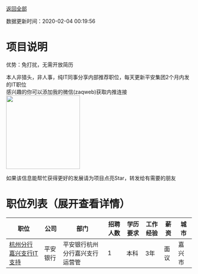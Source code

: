 [返回全部](https://github.com/zaqweb/PA-IT-JOBS/)

数据更新时间：2020-02-04 00:19:56
# 项目说明

优势：免打扰，无需开放简历

本人非猎头，非人事，纯IT同事分享内部推荐职位，每天更新平安集团2个月内发的IT职位  
感兴趣的你可以添加我的微信(zaqweb)获取内推连接  
<img src="https://github.com/zaqweb/PA-IT-JOBS/blob/master/WechatICode.jpeg"  height="200" width="200">

如果该信息能帮忙获得更好的发展请为项目点亮Star，转发给有需要的朋友
# 职位列表（展开查看详情）

|职位|公司|部门|招聘人数|学历要求|工作经验|薪资|城市|
|---|---|---|---|---|---|---|---|
|[杭州分行嘉兴支行IT支持](../detail/6AF485A97E8542B98BB07AFFFFE47A74.md)|平安银行|平安银行杭州分行嘉兴支行运营管|1|本科|3年|面议|嘉兴市|





